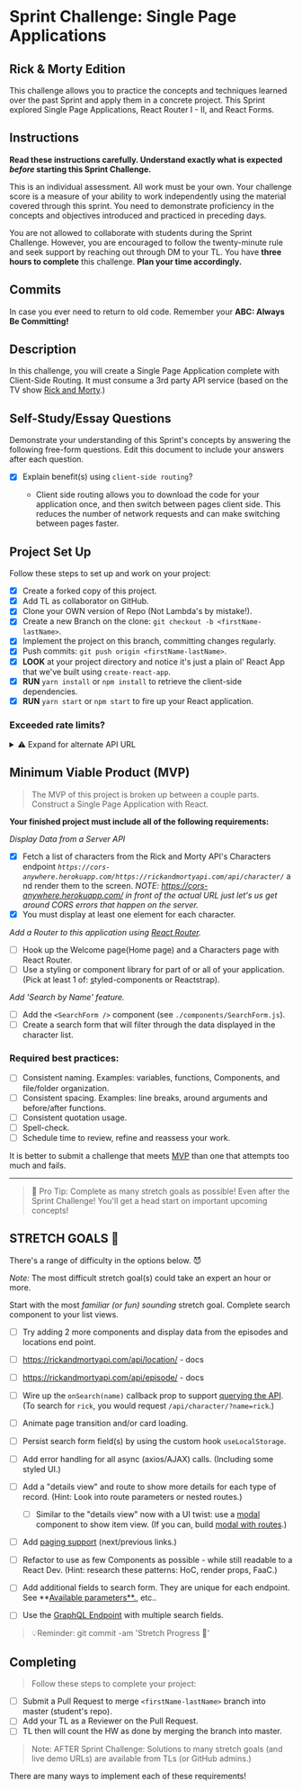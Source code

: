 # Sprint Challenge: Single Page Applications

## Rick & Morty Edition

This challenge allows you to practice the concepts and techniques learned over
the past Sprint and apply them in a concrete project. This Sprint explored
Single Page Applications, React Router I - II, and React Forms.

## Instructions

**Read these instructions carefully. Understand exactly what is expected
_before_ starting this Sprint Challenge.**

This is an individual assessment. All work must be your own. Your challenge
score is a measure of your ability to work independently using the material
covered through this sprint. You need to demonstrate proficiency in the concepts
and objectives introduced and practiced in preceding days.

You are not allowed to collaborate with students during the Sprint Challenge.
However, you are encouraged to follow the twenty-minute rule and seek support by
reaching out through DM to your TL. You have **three hours to complete** this
challenge. **Plan your time accordingly.**

## Commits

In case you ever need to return to old code. Remember your **ABC: Always Be
Committing!**

## Description

In this challenge, you will create a Single Page Application complete with
Client-Side Routing. It must consume a 3rd party API service (based on the TV
show [Rick and Morty](https://rickandmortyapi.com/documentation).)

## Self-Study/Essay Questions

Demonstrate your understanding of this Sprint's concepts by answering the
following free-form questions. Edit this document to include your answers after
each question.

- [x] Explain benefit(s) using `client-side routing`?

  - Client side routing allows you to download the code for your application
    once, and then switch between pages client side. This reduces the number of
    network requests and can make switching between pages faster.

## Project Set Up

Follow these steps to set up and work on your project:

- [x] Create a forked copy of this project.
- [x] Add TL as collaborator on GitHub.
- [x] Clone your OWN version of Repo (Not Lambda's by mistake!).
- [x] Create a new Branch on the clone: `git checkout -b <firstName-lastName>`.
- [x] Implement the project on this branch, committing changes regularly.
- [x] Push commits: `git push origin <firstName-lastName>`.
- [x] **LOOK** at your project directory and notice it's just a plain ol' React
      App that we've built using `create-react-app`.
- [x] **RUN** `yarn install` or `npm install` to retrieve the client-side
      dependencies.
- [x] **RUN** `yarn start` or `npm start` to fire up your React application.

### Exceeded rate limits?

<details>
<summary>⚠️ Expand for alternate API URL</summary>

If the [main API service](https://rickandmortyapi.com/documentation) goes down,
or you exceed rate limits, try the following URL:

**[Backup URL:](https://rick-api.herokuapp.com/api/)**
`https://rick-api.herokuapp.com/api/`

You can still be locked out - watch your
[chrome devtools' network panel](https://developers.google.com/web/tools/chrome-devtools/network/reference)
to make sure you aren't making too many requests.

</details>

## Minimum Viable Product (MVP)

> The MVP of this project is broken up between a couple parts. Construct a
> Single Page Application with React.

**Your finished project must include all of the following requirements:**

_Display Data from a Server API_

- [x] Fetch a list of characters from the Rick and Morty API's Characters
      endpoint
      *`https://cors-anywhere.herokuapp.com/https://rickandmortyapi.com/api/character/`* and
      render them to the screen. _NOTE: https://cors-anywhere.herokuapp.com/ in
      front of the actual URL just let's us get around CORS errors that happen
      on the server._
- [x] You must display at least one element for each character.

_Add a Router to this application using
[React Router](https://reacttraining.com/react-router/web/guides/quick-start)._

- [ ] Hook up the Welcome page(Home page) and a Characters page with React
      Router.
- [ ] Use a styling or component library for part of or all of your application.
      (Pick at least 1 of:
      [s](https://react-bootstrap.github.io/)tyled-components or Reactstrap).

_Add 'Search by Name' feature._

- [ ] Add the `<SearchForm />` component (see `./components/SearchForm.js`).
- [ ] Create a search form that will filter through the data displayed in the
      character list.

### **Required best practices:**

- [ ] Consistent naming. Examples: variables, functions, Components, and
      file/folder organization.
- [ ] Consistent spacing. Examples: line breaks, around arguments and
      before/after functions.
- [ ] Consistent quotation usage.
- [ ] Spell-check.
- [ ] Schedule time to review, refine and reassess your work.

It is better to submit a challenge that
meets [MVP](https://en.wikipedia.org/wiki/Minimum_viable_product) than one that
attempts too much and fails.

---

> 🚀 Pro Tip: Complete as many stretch goals as possible! Even after the Sprint
> Challenge! You'll get a head start on important upcoming concepts!

## STRETCH GOALS 💪

There's a range of difficulty in the options below. 😈

_Note:_ The most difficult stretch goal(s) could take an expert an hour or more.

Start with the most _familiar (or fun) sounding_ stretch goal. Complete search
component to your list views.

- [ ] Try adding 2 more components and display data from the episodes and
      locations end point.
- [ ] https://rickandmortyapi.com/api/location/ - docs
- [ ] https://rickandmortyapi.com/api/episode/ - docs

- [ ] Wire up the `onSearch(name)` callback prop to support
      [querying the API](https://rickandmortyapi.com/documentation/#filter-characters).
      (To search for `rick`, you would request `/api/character/?name=rick`.)
- [ ] Animate page transition and/or card loading.
- [ ] Persist search form field(s) by using the custom hook `useLocalStorage`.
- [ ] Add error handling for all async (axios/AJAX) calls. (Including some
      styled UI.)
- [ ] Add a "details view" and route to show more details for each type of
      record. (Hint: Look into route parameters or nested routes.)
  - [ ] Similar to the "details view" now with a UI twist: use a
        [modal](https://react.semantic-ui.com/modules/modal/#variations-size)
        component to show item view. (If you can, build
        [modal with routes](https://codesandbox.io/s/react-router-modal-gallery-classes-example-z98l5).)
- [ ] Add
      [paging support](https://react.semantic-ui.com/addons/pagination/#types-pagination)
      (next/previous links.)
- [ ] Refactor to use as few Components as possible - while still readable to a
      React Dev. (Hint: research these patterns: HoC, render props, FaaC.)
- [ ] Add additional fields to search form. They are unique for each endpoint.
      See **[Available
      parameters**.](https://rickandmortyapi.com/documentation/#filter-characters),
      etc..
- [ ] Use the
      [GraphQL Endpoint](https://rickandmortyapi.com/documentation/#graphql)
      with multiple search fields.

> 💡Reminder: git commit -am 'Stretch Progress 💪'

## Completing

> Follow these steps to complete your project:

- [ ] Submit a Pull Request to merge `<firstName-lastName>` branch into master
      (student's repo).
- [ ] Add your TL as a Reviewer on the Pull Request.
- [ ] TL then will count the HW as done by merging the branch into master.

<!-- TLs: NOTE: use resources to coach, or share over zoom - avoid sharing entire solution folder. Share preview links if available. -->

> Note: AFTER Sprint Challenge: Solutions to many stretch goals (and live demo
> URLs) are available from TLs (or GitHub admins.)

There are many ways to implement each of these requirements!
